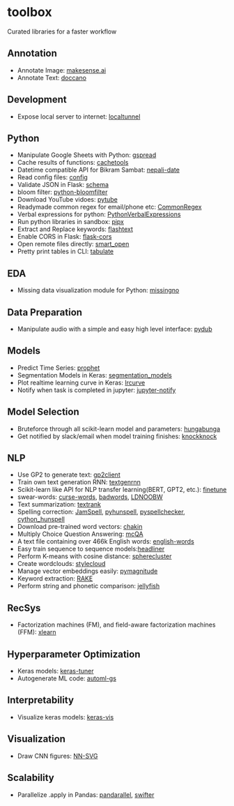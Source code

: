 # toolbox
Curated libraries for a faster workflow

## Annotation
- Annotate Image: [makesense.ai](https://www.makesense.ai/) 
- Annotate Text: [doccano](https://doccano.herokuapp.com/)

## Development
- Expose local server to internet: [localtunnel](https://localtunnel.github.io/www/)

## Python
- Manipulate Google Sheets with Python: [gspread](https://github.com/burnash/gspread)
- Cache results of functions: [cachetools](https://pypi.org/project/cachetools/)
- Datetime compatible API for Bikram Sambat: [nepali-date](https://github.com/arneec/nepali-date)
- Read config files: [config](https://pypi.org/project/config/)
- Validate JSON in Flask: [schema](https://github.com/keleshev/schema)
- bloom filter: [python-bloomfilter](https://github.com/jaybaird/python-bloomfilter)
- Download YouTube vidoes: [pytube](https://github.com/nficano/pytube)
- Readymade common regex for email/phone etc: [CommonRegex](https://github.com/madisonmay/CommonRegex)
- Verbal expressions for python: [PythonVerbalExpressions](https://github.com/VerbalExpressions/PythonVerbalExpressions)
- Run python libraries in sandbox: [pipx](https://github.com/pipxproject/pipx)
- Extract and Replace keywords: [flashtext](https://github.com/vi3k6i5/flashtext)
- Enable CORS in Flask: [flask-cors](https://flask-cors.readthedocs.io/en/latest/)
- Open remote files directly: [smart_open](https://github.com/RaRe-Technologies/smart_open)
- Pretty print tables in CLI: [tabulate](https://pypi.org/project/tabulate/)

## EDA
- Missing data visualization module for Python: [missingno](https://github.com/ResidentMario/missingno)

## Data Preparation
- Manipulate audio with a simple and easy high level interface: [pydub](https://github.com/jiaaro/pydub)

## Models
- Predict Time Series: [prophet](https://facebook.github.io/prophet/docs/quick_start.html#python-api)
- Segmentation Models in Keras: [segmentation_models](https://github.com/qubvel/segmentation_models)
- Plot realtime learning curve in Keras: [lrcurve](https://github.com/AndreasMadsen/python-lrcurve)
- Notify when task is completed in jupyter: [jupyter-notify](https://github.com/ShopRunner/jupyter-notify)

## Model Selection
- Bruteforce through all scikit-learn model and parameters: [hungabunga](https://github.com/ypeleg/HungaBunga)
- Get notified by slack/email when model training finishes: [knockknock](https://github.com/huggingface/knockknock)
  
## NLP
- Use GP2 to generate text: [gp2client](https://github.com/rish-16/gpt2client)
- Train own text generation RNN: [textgenrnn](https://github.com/minimaxir/textgenrnn)
- Scikit-learn like API for NLP transfer learning(BERT, GPT2, etc.): [finetune](https://github.com/IndicoDataSolutions/finetune)
- swear-words: [curse-words](https://github.com/reimertz/curse-words), [badwords](https://github.com/MauriceButler/badwords), [LDNOOBW](https://github.com/LDNOOBW/List-of-Dirty-Naughty-Obscene-and-Otherwise-Bad-Words)
- Text summarization: [textrank](https://github.com/summanlp/textrank)
- Spelling correction: [JamSpell](https://github.com/bakwc/JamSpell), [pyhunspell](https://github.com/blatinier/pyhunspell), [pyspellchecker](https://github.com/barrust/pyspellchecker), [cython_hunspell](https://github.com/MSeal/cython_hunspell)
- Download pre-trained word vectors: [chakin](https://github.com/chakki-works/chakin)
- Multiply Choice Question Answering: [mcQA](https://github.com/mcQA-suite/mcQA)
- A text file containing over 466k English words: [english-words](https://github.com/dwyl/english-words)
- Easy train sequence to sequence models:[headliner](https://github.com/as-ideas/headliner)
- Perform K-means with cosine distance: [spherecluster](https://github.com/jasonlaska/spherecluster)
- Create wordclouds: [stylecloud](https://github.com/minimaxir/stylecloud)
- Manage vector embeddings easily: [pymagnitude](https://github.com/plasticityai/magnitude)
- Keyword extraction: [RAKE](https://github.com/zelandiya/RAKE-tutorial)
- Perform string and phonetic comparison: [jellyfish](https://pypi.org/project/jellyfish/)

## RecSys
- Factorization machines (FM), and field-aware factorization machines (FFM): [xlearn](https://github.com/aksnzhy/xlearn)

## Hyperparameter Optimization
- Keras models: [keras-tuner](https://github.com/keras-team/keras-tuner)
- Autogenerate ML code: [automl-gs](https://github.com/minimaxir/automl-gs)

## Interpretability
- Visualize keras models: [keras-vis](https://github.com/raghakot/keras-vis)

## Visualization
- Draw CNN figures: [NN-SVG](http://alexlenail.me/NN-SVG/LeNet.html)

## Scalability
- Parallelize .apply in Pandas: [pandarallel](https://github.com/nalepae/pandarallel), [swifter](https://github.com/jmcarpenter2/swifter)
